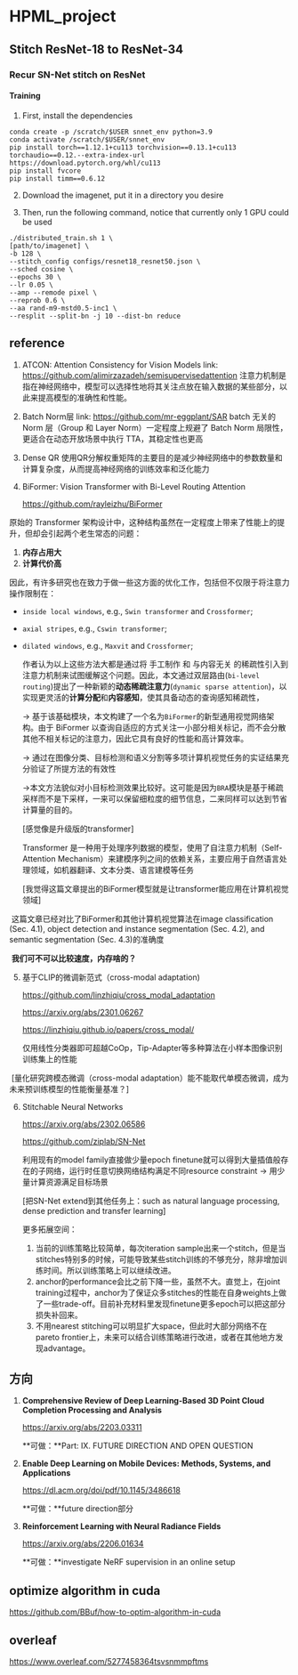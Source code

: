 
# HPML_project

## Stitch ResNet-18 to ResNet-34

### Recur SN-Net stitch on ResNet

#### Training

1. First, install the dependencies

```
conda create -p /scratch/$USER snnet_env python=3.9
conda activate /scratch/$USER/snnet_env
pip install torch==1.12.1+cu113 torchvision==0.13.1+cu113 torchaudio==0.12.--extra-index-url https://download.pytorch.org/whl/cu113 
pip install fvcore
pip install timm==0.6.12
```

2. Download the imagenet, put it in a directory you desire

3. Then, run the following command, notice that currently only 1 GPU could be used

```
./distributed_train.sh 1 \
[path/to/imagenet] \
-b 128 \
--stitch_config configs/resnet18_resnet50.json \
--sched cosine \
--epochs 30 \
--lr 0.05 \
--amp --remode pixel \
--reprob 0.6 \
--aa rand-m9-mstd0.5-inc1 \
--resplit --split-bn -j 10 --dist-bn reduce
```

## reference

1. ATCON: Attention Consistency for Vision Models
     link: <https://github.com/alimirzazadeh/semisupervisedattention>
       注意力机制是指在神经网络中，模型可以选择性地将其关注点放在输入数据的某些部分，以此来提高模型的准确性和性能。

2. Batch Norm层
     link: <https://github.com/mr-eggplant/SAR>
       batch 无关的 Norm 层（Group 和 Layer Norm）一定程度上规避了 Batch Norm 局限性，更适合在动态开放场景中执行 TTA，其稳定性也更高

3. Dense QR
     使用QR分解权重矩阵的主要目的是减少神经网络中的参数数量和计算复杂度，从而提高神经网络的训练效率和泛化能力

4. BiFormer: Vision Transformer with Bi-Level Routing Attention

     <https://github.com/rayleizhu/BiFormer>

  原始的 Transformer 架构设计中，这种结构虽然在一定程度上带来了性能上的提升，但却会引起两个老生常态的问题：

  1. **内存占用大**
  2. **计算代价高**

  因此，有许多研究也在致力于做一些这方面的优化工作，包括但不仅限于将注意力操作限制在：

- `inside local windows`, e.g., `Swin transformer` and `Crossformer`;
- `axial stripes`, e.g., `Cswin transformer`;
- `dilated windows`, e.g., `Maxvit` and `Crossformer`;

  作者认为以上这些方法大都是通过将 手工制作 和 与内容无关 的稀疏性引入到注意力机制来试图缓解这个问题。因此，本文通过双层路由(`bi-level routing`)提出了一种新颖的**动态稀疏注意力**(`dynamic sparse attention`)，以实现更灵活的**计算分配**和**内容感知**，使其具备动态的查询感知稀疏性，

  -> 基于该基础模块，本文构建了一个名为`BiFormer`的新型通用视觉网络架构。由于 BiFormer 以查询自适应的方式关注一小部分相关标记，而不会分散其他不相关标记的注意力，因此它具有良好的性能和高计算效率。

  -> 通过在图像分类、目标检测和语义分割等多项计算机视觉任务的实证结果充分验证了所提方法的有效性

  ->本文方法貌似对小目标检测效果比较好。这可能是因为`BRA`模块是基于稀疏采样而不是下采样，一来可以保留细粒度的细节信息，二来同样可以达到节省计算量的目的。

  [感觉像是升级版的transformer]

  Transformer 是一种用于处理序列数据的模型，使用了自注意力机制（Self-Attention Mechanism）来建模序列之间的依赖关系，主要应用于自然语言处理领域，如机器翻译、文本分类、语言建模等任务

  [我觉得这篇文章提出的BiFormer模型就是让transformer能应用在计算机视觉领域]

​  这篇文章已经对比了BiFormer和其他计算机视觉算法在image classification (Sec. 4.1), object detection and instance segmentation (Sec. 4.2), and semantic segmentation (Sec. 4.3)的准确度

​  **我们可不可以比较速度，内存啥的？**

5. 基于CLIP的微调新范式（cross-modal adaptation)

   <https://github.com/linzhiqiu/cross_modal_adaptation>

   <https://arxiv.org/abs/2301.06267>

   <https://linzhiqiu.github.io/papers/cross_modal/>

   仅用线性分类器即可超越CoOp，Tip-Adapter等多种算法在小样本图像识别训练集上的性能

​  [量化研究跨模态微调（cross-modal adaptation）能不能取代单模态微调，成为未来预训练模型的性能衡量基准？]

6. Stitchable Neural Networks

   <https://arxiv.org/abs/2302.06586>

   <https://github.com/ziplab/SN-Net>

   利用现有的model family直接做少量epoch finetune就可以得到大量插值般存在的子网络，运行时任意切换网络结构满足不同resource constraint -> 用少量计算资源满足目标场景

   [把SN-Net extend到其他任务上：such as natural language processing, dense prediction and transfer learning]

   更多拓展空间：

   1. 当前的训练策略比较简单，每次iteration sample出来一个stitch，但是当stitches特别多的时候，可能导致某些stitch训练的不够充分，除非增加训练时间。所以训练策略上可以继续改进。
   2. anchor的performance会比之前下降一些，虽然不大。直觉上，在joint training过程中，anchor为了保证众多stitches的性能在自身weights上做了一些trade-off。目前补充材料里发现finetune更多epoch可以把这部分损失补回来。
   3. 不用nearest stitching可以明显扩大space，但此时大部分网络不在pareto frontier上，未来可以结合训练策略进行改进，或者在其他地方发现advantage。

## 方向

1. **Comprehensive Review of Deep Learning-Based 3D Point Cloud Completion Processing and Analysis**

   <https://arxiv.org/abs/2203.03311>

   **可做：**Part: IX. FUTURE DIRECTION AND OPEN QUESTION

2. **Enable Deep Learning on Mobile Devices: Methods, Systems, and Applications**

   <https://dl.acm.org/doi/pdf/10.1145/3486618>

   **可做：**future direction部分

3. **Reinforcement Learning with Neural Radiance Fields**

   <https://arxiv.org/abs/2206.01634>

   **可做：**investigate NeRF supervision in an online setup

## optimize algorithm in cuda

<https://github.com/BBuf/how-to-optim-algorithm-in-cuda>

## overleaf

<https://www.overleaf.com/5277458364tsvsnmmpftms>
